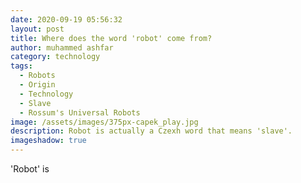 ```yaml
---
date: 2020-09-19 05:56:32
layout: post
title: Where does the word 'robot' come from?
author: muhammed ashfar
category: technology
tags:
  - Robots
  - Origin
  - Technology
  - Slave
  - Rossum's Universal Robots
image: /assets/images/375px-capek_play.jpg
description: Robot is actually a Czexh word that means 'slave'.
imageshadow: true
---
```

'Robot' is